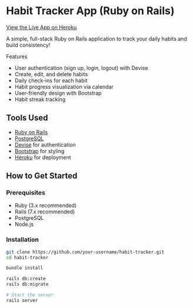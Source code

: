 # Habit Tracker App (Ruby on Rails)

[View the Live App on Heroku](https://frozen-plains-83661-38536826bbb5.herokuapp.com/)

A simple, full-stack Ruby on Rails application to track your daily habits and build consistency!


Features

- User authentication (sign up, login, logout) with Devise
- Create, edit, and delete habits
- Daily check-ins for each habit
- Habit progress visualization via calendar
- User-friendly design with Bootstrap
- Habit streak tracking 

## Tools Used

- [Ruby on Rails](https://rubyonrails.org/)
- [PostgreSQL](https://www.postgresql.org/)
- [Devise](https://github.com/heartcombo/devise) for authentication
- [Bootstrap](https://getbootstrap.com/) for styling
- [Heroku](https://www.heroku.com/) for deployment

## How to Get Started

### Prerequisites

- Ruby (3.x recommended)
- Rails (7.x recommended)
- PostgreSQL
- Node.js

### Installation

```bash
git clone https://github.com/your-username/habit-tracker.git
cd habit-tracker

bundle install

rails db:create
rails db:migrate

# Start the server
rails server

